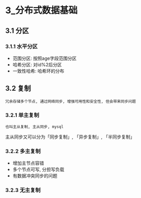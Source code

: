 # 3_分布式数据基础

## 3.1 分区

### 3.1.1 水平分区

- 范围分区: 按照age字段范围分区
- 哈希分区: 对id%2后分区
- 一致性哈希: 哈希环的分布

## 3.2 复制

	冗余存储多个节点, 通过网络同步, 增强可用性和安全性, 但会带来同步问题

### 3.2.1 单主复制

	也叫主从复制, 主从同步, mysql

主从同步又可以分为「同步复制」, 「异步复制」, 「半同步复制」

### 3.2.2 多主复制

- 增加主节点容错
- 多个节点可写, 分担写负载
- 有数据冲突同步的问题

### 3.2.3 无主复制





